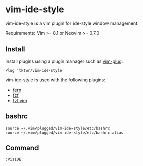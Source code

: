 # vim-ide-style

vim-ide-style is a vim plugin for ide-style window management.

Requirements: Vim >= 8.1 or Neovim >= 0.7.0

## Install

Install plugins using a plugin manager such as
[vim-plug](https://github.com/junegunn/vim-plug).

~~~
Plug 'tktwr/vim-ide-style'
~~~

vim-ide-style is used with the following plugins:
- [fern](https://github.com/lambdalisue/fern.vim)
- [fzf](https://github.com/junegunn/fzf)
- [fzf.vim](https://github.com/junegunn/fzf.vim)

## bashrc

~~~
source ~/.vim/plugged/vim-ide-style/etc/bashrc
source ~/.vim/plugged/vim-ide-style/etc/bashrc.alias
~~~

## Command

~~~
:VisIDE
~~~

